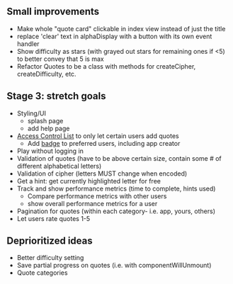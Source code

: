 ## Small improvements
- Make whole "quote card" clickable in index view instead of just the title
- replace 'clear' text in alphaDisplay with a button with its own event handler
- Show difficulty as stars (with grayed out stars for remaining ones if <5) to better convey that 5 is max
- Refactor Quotes to be a class with methods for createCipher, createDifficulty, etc.

## Stage 3: stretch goals
- Styling/UI
  - splash page
  - add help page
- [Access Control List](https://en.wikipedia.org/wiki/Access-control_list) to only let certain users add quotes
  - Add [badge](https://react-bootstrap.github.io/components/badge/) to preferred users, including app creator
- Play without logging in
- Validation of quotes (have to be above certain size, contain some # of different alphabetical letters)
- Validation of cipher (letters MUST change when encoded)
- Get a hint: get currently highlighted letter for free
- Track and show performance metrics (time to complete, hints used)
  - Compare performance metrics with other users
  - show overall performance metrics for a user
- Pagination for quotes (within each category- i.e. app, yours, others)
- Let users rate quotes 1-5

## Deprioritized ideas
- Better difficulty setting
- Save partial progress on quotes (i.e. with componentWillUnmount)
- Quote categories
